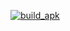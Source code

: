 [![build_apk](https://github.com/doksuri761/lcqm/actions/workflows/build.yml/badge.svg)](https://github.com/doksuri761/lcqm/actions/workflows/build.yml)
